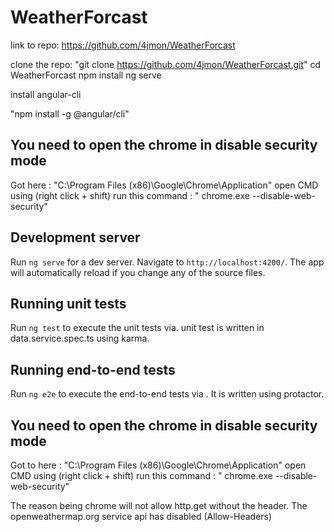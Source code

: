 # WeatherForcast
link to repo: https://github.com/4jmon/WeatherForcast


clone the repo:  "git clone https://github.com/4jmon/WeatherForcast.git"
cd WeatherForcast
npm install
ng serve


install angular-cli 

"npm  install  -g @angular/cli"

## You need to open the chrome in disable security mode
Got  here :  "C:\Program Files (x86)\Google\Chrome\Application" open CMD using (right click + shift)
run this command : 
" chrome.exe  --disable-web-security"

## Development server

Run `ng serve` for a dev server. Navigate to `http://localhost:4200/`. The app will automatically reload if you change any of the source files.


## Running unit tests

Run `ng test` to execute the unit tests via. 
unit test is written in data.service.spec.ts using karma.

## Running end-to-end tests

Run `ng e2e` to execute the end-to-end tests via . It is written using protactor.

## You need to open the chrome in disable security mode
Got to here :  "C:\Program Files (x86)\Google\Chrome\Application" open CMD using (right click + shift)
run this command : 
" chrome.exe  --disable-web-security"

The reason being chrome will not allow http.get without the header.
The openweathermap.org service api has disabled (Allow-Headers)
